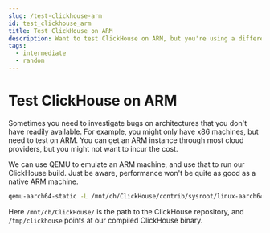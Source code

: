 ```yaml
---
slug: /test-clickhouse-arm
id: test_clickhouse_arm
title: Test ClickHouse on ARM
description: Want to test ClickHouse on ARM, but you're using a different machine? Here's how to test ClickHouse on ARM without getting an ARM instance from a cloud provider.
tags:
  - intermediate
  - random
---
```


# Test ClickHouse on ARM

Sometimes you need to investigate bugs on architectures that you don't have readily available. For example, you might only have x86 machines, but need to test on ARM. You can get an ARM instance through most cloud providers, but you might not want to incur the cost.

We can use QEMU to emulate an ARM machine, and use that to run our ClickHouse build. Just be aware, performance won't be quite as good as a native ARM machine.

```bash
qemu-aarch64-static -L /mnt/ch/ClickHouse/contrib/sysroot/linux-aarch64/aarch64-linux-gnu/libc/ /tmp/clickhouse server
```

Here `/mnt/ch/ClickHouse/` is the path to the ClickHouse repository, and `/tmp/clickhouse` points at our compiled ClickHouse binary.